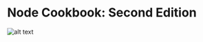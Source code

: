 # Node Cookbook: Second Edition
![alt text](https://images.gr-assets.com/books/1400859917l/22164213.jpg)
